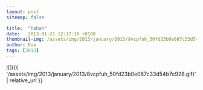 ```yaml
---
layout: post
sitemap: false

title:  "hahah"
date:   2013-01-21 12:17:16 +0100
thumbnail-img: /assets/img/2013/january/2013/8vcpfuh_50fd23b0e087c33d54b7c928.gif
author: Eva
tags: [2013]
---
```




![]({{ '/assets/img/2013/january/2013/8vcpfuh_50fd23b0e087c33d54b7c928.gif)'  | relative_url }}

